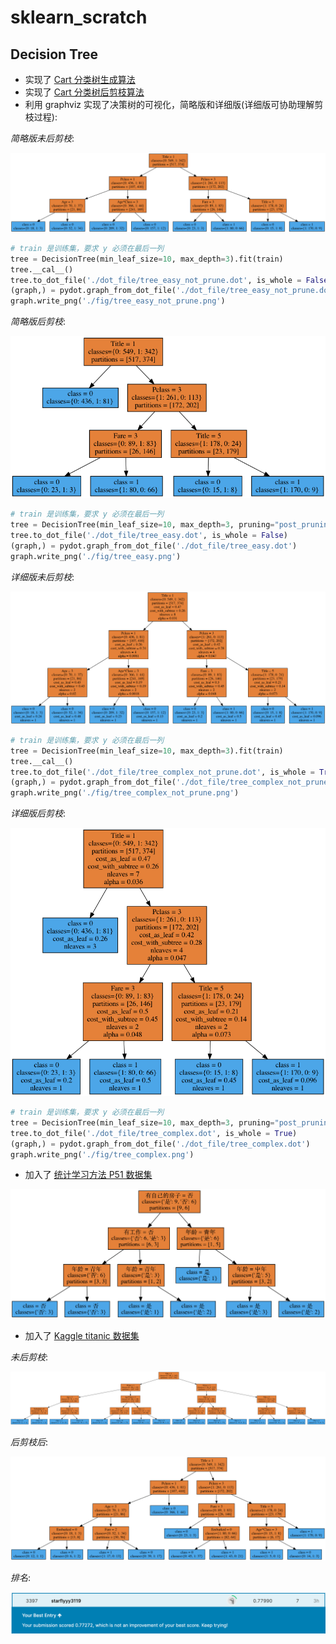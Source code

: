 # sklearn_scratch

## Decision Tree
- 实现了 [Cart 分类树生成算法](https://github.com/starflyyy3119/sklearn_scratch/blob/master/decision_tree/decision_tree_v2.py)
- 实现了 [Cart 分类树后剪枝算法](https://github.com/starflyyy3119/sklearn_scratch/blob/master/decision_tree/tree_pruner.py)
- 利用 graphviz 实现了决策树的可视化，简略版和详细版(详细版可协助理解剪枝过程):
 
*简略版未后剪枝*:

![](https://github.com/starflyyy3119/sklearn_scratch/blob/master/decision_tree/fig/tree_easy_not_prune.png)

```python
# train 是训练集，要求 y 必须在最后一列
tree = DecisionTree(min_leaf_size=10, max_depth=3).fit(train)
tree.__cal__()
tree.to_dot_file('./dot_file/tree_easy_not_prune.dot', is_whole = False)
(graph,) = pydot.graph_from_dot_file('./dot_file/tree_easy_not_prune.dot')
graph.write_png('./fig/tree_easy_not_prune.png')
```


*简略版后剪枝*:

![](https://github.com/starflyyy3119/sklearn_scratch/blob/master/decision_tree/fig/tree_easy.png)

```python
# train 是训练集，要求 y 必须在最后一列
tree = DecisionTree(min_leaf_size=10, max_depth=3, pruning="post_pruning").fit(train)
tree.to_dot_file('./dot_file/tree_easy.dot', is_whole = False)
(graph,) = pydot.graph_from_dot_file('./dot_file/tree_easy.dot')
graph.write_png('./fig/tree_easy.png')
```

*详细版未后剪枝*:

![](https://github.com/starflyyy3119/sklearn_scratch/blob/master/decision_tree/fig/tree_complex_not_prune.png)

```python
# train 是训练集，要求 y 必须在最后一列
tree = DecisionTree(min_leaf_size=10, max_depth=3).fit(train)
tree.__cal__()
tree.to_dot_file('./dot_file/tree_complex_not_prune.dot', is_whole = True)
(graph,) = pydot.graph_from_dot_file('./dot_file/tree_complex_not_prune.dot')
graph.write_png('./fig/tree_complex_not_prune.png')
```

*详细版后剪枝*:

![](https://github.com/starflyyy3119/sklearn_scratch/blob/master/decision_tree/fig/tree_complex.png)

```python
# train 是训练集，要求 y 必须在最后一列
tree = DecisionTree(min_leaf_size=10, max_depth=3, pruning="post_pruning").fit(train)
tree.to_dot_file('./dot_file/tree_complex.dot', is_whole = True)
(graph,) = pydot.graph_from_dot_file('./dot_file/tree_complex.dot')
graph.write_png('./fig/tree_complex.png')
```


- 加入了 [统计学习方法 P51 数据集](https://github.com/starflyyy3119/sklearn_scratch/blob/master/decision_tree/lihang.ipynb)

![](https://github.com/starflyyy3119/sklearn_scratch/blob/master/decision_tree/fig/lihang.png)

- 加入了 [Kaggle titanic 数据集](https://github.com/starflyyy3119/sklearn_scratch/blob/master/decision_tree/titanic_decision_tree_model_with_feature_engineering.ipynb)

*未后剪枝*:

![](https://github.com/starflyyy3119/sklearn_scratch/blob/master/decision_tree/fig/my_tree.png)

*后剪枝后*:

![](https://github.com/starflyyy3119/sklearn_scratch/blob/master/decision_tree/fig/my_tree_prune.png)

*排名*:

![](https://github.com/starflyyy3119/sklearn_scratch/blob/master/decision_tree/fig/rank.png)
